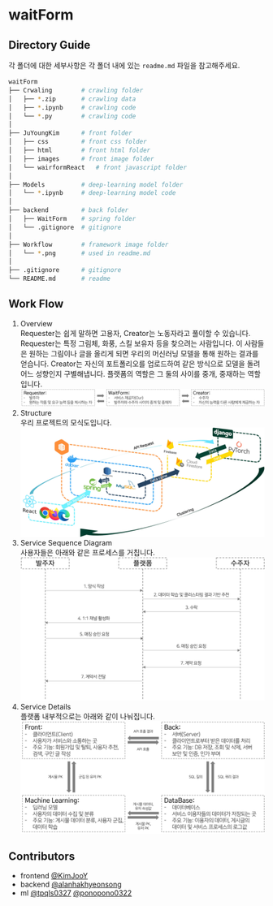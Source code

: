 # waitForm

## Directory Guide
각 폴더에 대한 세부사항은 각 폴더 내에 있는 `readme.md` 파일을 참고해주세요.
```bash
waitForm
├── Crwaling        # crawling folder
│   ├── *.zip       # crawling data
│   ├── *.ipynb     # crawling code
│   └── *.py        # crawling code
│ 
├── JuYoungKim      # front folder
│   ├── css         # front css folder
│   ├── html        # front html folder
│   ├── images      # front image folder
│   └── wairformReact   # front javascript folder
│ 
├── Models          # deep-learning model folder
│   └── *.ipynb     # deep-learning model code
│ 
├── backend         # back folder
│   ├── WaitForm    # spring folder
│   └── .gitignore  # gitignore
│ 
├── Workflow        # framework image folder
│   └── *.png       # used in readme.md
│ 
├── .gitignore      # gitignore
└── README.md       # readme
```

## Work Flow
1. Overview  
    Requester는 쉽게 말하면 고용자, Creator는 노동자라고 풀이할 수 있습니다. Requester는 특정 그림체, 화풍, 스킬 보유자 등을 찾으려는 사람입니다. 이 사람들은 원하는 그림이나 글을 올리게 되면 우리의 머신러닝 모델을 통해 원하는 결과를 얻습니다. Creator는 자신의 포트폴리오를 업로드하여 같은 방식으로 모델을 돌려 어느 성향인지 구별해냅니다. 플랫폼의 역할은 그 둘의 사이를 중개, 중재하는 역할입니다.  
   ![overview_image](./Workflow/service_framework.jpg)
2. Structure  
   우리 프로젝트의 모식도입니다.  
   ![system_structure](./Workflow/system.jpg)
3. Service Sequence Diagram  
   사용자들은 아래와 같은 프로세스를 거칩니다.  
   ![service_sequence_diagram](./Workflow/working_process.jpg)
4. Service Details  
   플랫폼 내부적으로는 아래와 같이 나눠집니다.   
   ![service_details](./Workflow/in_framework.jpg) 


## Contributors
- frontend [@KimJooY](https://github.com/KimJooY)
- backend [@alanhakhyeonsong](https://github.com/alanhakhyeonsong)
- ml [@tpqls0327](https://github.com/tpqls0327) [@ponopono0322](https://github.com/ponopono0322)


